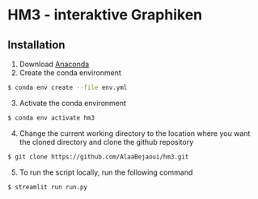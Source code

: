 # HM3 - interaktive Graphiken

## Installation
1. Download [Anaconda](https://www.anaconda.com/products/individual)
2. Create the conda environment 
```bash
$ conda env create --file env.yml
```
3. Activate the conda environment 
```bash
$ conda env activate hm3
```
4. Change the current working directory to the location where you want the cloned directory and clone the github repository 
```bash
$ git clone https://github.com/AlaaBejaoui/hm3.git
```
5. To run the script locally, run the following command
```bash
$ streamlit run run.py
```